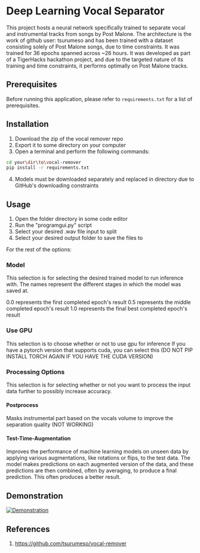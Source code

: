 # Deep Learning Vocal Separator

This project hosts a neural network specifically trained to separate vocal and instrumental tracks from songs by Post Malone. The architecture is the work of github user: tsurumeso and has been trained with a dataset consisting solely of Post Malone songs, due to time constraints. It was trained for 36 epochs spanned across ~26 hours. It was developed as part of a TigerHacks hackathon project, and due to the targeted nature of its training and time constraints, it performs optimally on Post Malone tracks.

## Prerequisites

Before running this application, please refer to `requirements.txt` for a list of prerequisites.

## Installation

1. Download the zip of the vocal remover repo
2. Export it to some directory on your computer
3. Open a terminal and perform the following commands:
```bash
cd your\dir\to\vocal-remover
pip install -r requirements.txt
```
4. Models must be downloaded separately and replaced in directory due to GitHub's downloading constraints

## Usage

1. Open the folder directory in some code editor
2. Run the "programgui.py" script
3. Select your desired .wav file input to split
4. Select your desired output folder to save the files to

For the rest of the options:

### Model

This selection is for selecting the desired trained model to run inference with.
The names represent the different stages in which the model was saved at.

0.0 represents the first completed epoch's result
0.5 represents the middle completed epoch's result
1.0 represents the final best completed epoch's result

### Use GPU

This selection is to choose whether or not to use gpu for inference
If you have a pytorch version that supports cuda, you can select this (DO NOT PIP INSTALL TORCH AGAIN IF YOU HAVE THE CUDA VERSION)

### Processing Options

This selection is for selecting whether or not you want to process the input data further to possibly increase accuracy.

#### Postprocess

Masks instrumental part based on the vocals volume to improve the separation quality (NOT WORKING)

#### Test-Time-Augmentation

Improves the performance of machine learning models on unseen data by applying various augmentations, like rotations or flips, to the test data. The model makes predictions on each augmented version of the data, and these predictions are then combined, often by averaging, to produce a final prediction. This often produces a better result.

## Demonstration

[![Demonstration](https://img.youtube.com/vi/q3MoDmhh2UE&ab/0.jpg)](https://www.youtube.com/watch?v=q3MoDmhh2UE&ab)

## References

1. https://github.com/tsurumeso/vocal-remover
